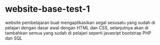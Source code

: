 # website-base-test-1
website pembelajaran buat mengaplikasikan segal sesusatu yang sudah di pelajari dengan dasar awal dengan HTML dan CSS, selanjutnya akan di tambahkan semua yang sudah di pelajari seperti javasript  bootstrap PHP dan SQL

